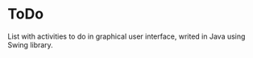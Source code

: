 # ToDo

List with activities to do in graphical user interface, writed in Java using Swing library.
